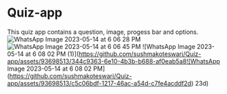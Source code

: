 # Quiz-app
This quiz app contains a question, image, progess bar and options. 
![WhatsApp Image 2023-05-14 at 6 06 28 PM](https://github.com/sushmakoteswari/Quiz-app/assets/93698513/5607aff1-a3e1-4cb2-92a8-8b88e58f0b47)
![WhatsApp Image 2023-05-14 at 6 06 45 PM](https://github.com/sushmakoteswari/Quiz-app/assets/93698513/a342272c-c5f0-4c18-9304-29bdc5e3f0df)
![WhatsApp Image 2023-05-14 at 6 08 02 PM (1)](https://github.com/sushmakoteswari/Quiz-app/assets/93698513/344c9363-6e10-4b3b-b688-af0eab5a8![WhatsApp Image 2023-05-14 at 6 08 02 PM](https://github.com/sushmakoteswari/Quiz-app/assets/93698513/c5c06bdf-1217-46ac-a54d-c7fe4acddf2d)
23d)
